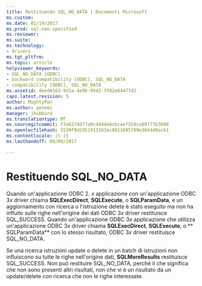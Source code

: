 ```yaml
---
title: Restituendo SQL_NO_DATA | Documenti Microsoft
ms.custom: 
ms.date: 01/19/2017
ms.prod: sql-non-specified
ms.reviewer: 
ms.suite: 
ms.technology:
- drivers
ms.tgt_pltfrm: 
ms.topic: article
helpviewer_keywords:
- SQL_NO_DATA [ODBC]
- backward compatibility [ODBC], SQL_NO_DATA
- compatibility [ODBC], SQL_NO_DATA
ms.assetid: deed0163-9d1a-4e9b-9342-3f82e64477d2
caps.latest.revision: 5
author: MightyPen
ms.author: genemi
manager: jhubbard
ms.translationtype: MT
ms.sourcegitcommit: f7e6274d77a9cdd4de6cbcaef559ca99f77b3608
ms.openlocfilehash: 5539f9d2951913163ac6011695709e3664d8acb1
ms.contentlocale: it-it
ms.lasthandoff: 09/09/2017

---
```

# <a name="returning-sqlnodata"></a>Restituendo SQL_NO_DATA
Quando un'applicazione ODBC 2. *x* applicazione con un'applicazione ODBC 3*x* driver chiama **SQLExecDirect**, **SQLExecute**, o **SQLParamData**, e un aggiornamento con ricerca o l'istruzione delete è stato eseguito ma non ha influito sulle righe nell'origine dei dati ODBC 3*x* driver restituisce SQL_SUCCESS. Quando un'applicazione ODBC 3*x* applicazione che utilizza un'applicazione ODBC 3*x* driver chiama **SQLExecDirect**, **SQLExecute**, o ** SQLParamData** con lo stesso risultato, ODBC 3*x* driver restituisce SQL_NO_DATA.  
  
 Se una ricerca istruzioni update o delete in un batch di istruzioni non influiscono su tutte le righe nell'origine dati, **SQLMoreResults** restituisce SQL_SUCCESS. Non può restituire SQL_NO_DATA, perché il che significa che non sono presenti altri risultati, non che vi è un risultato da un update/delete con ricerca che non le righe interessate.
